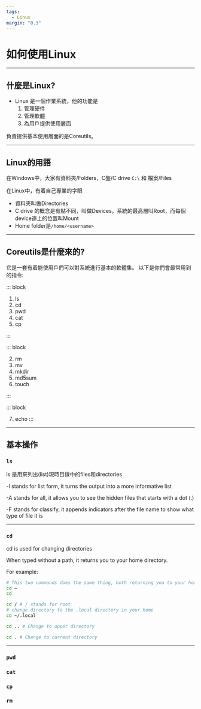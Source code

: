 ```yaml
---
tags:
  - Linux
margin: "0.3"
---
```


# 如何使用Linux

---

## 什麼是Linux?

- Linux 是一個作業系統，他的功能是
	1. 管理硬件
	2. 管理軟體
	3. 為用戶提供使用層面

負責提供基本使用層面的是Coreutils。

---

## Linux的用語

在Windows中，大家有資料夾/Folders，C盤/C drive `C:\` 和 檔案/Files

在Linux中，有着自己專業的字眼
- 資料夾叫做Directories
- C drive 的概念是有點不同，叫做Devices，系統的最高層叫Root，而每個device連上的位置叫Mount
- Home folder是`/home/<username>`

---

## Coreutils是什麼來的?

它是一套有着能使用戶們可以對系統進行基本的軟體集。
以下是你們會最常用到的指令:

<split  wrap="2">
::: block

1. ls
2. cd
3. pwd
4. cat
5. cp

:::

::: block

2. rm
3. mv
4. mkdir
5. md5sum
6. touch

:::

::: block

7. echo
:::

</split>

---

## 基本操作

### `ls`

ls 是用來列出(list)現時目錄中的files和directories

-l stands for list form, it turns the output into a more informative list

-A stands for all, it allows you to see the hidden files that starts with a dot (.)

-F stands for classify, it appends indicators after the file name to show what type of file it is

---

### `cd`

cd is used for changing directories

When typed without a path, it returns you to your home directory.

For example:

```bash
# This two commands does the same thing, both returning you to your home directory
cd ~
cd

cd / # / stands for root
# change directory to the .local directory in your home
cd ~/.local

cd .. # Change to upper directory

cd . # Change to current directory
```

---

### `pwd`

### `cat`

### `cp`

### `rm`
